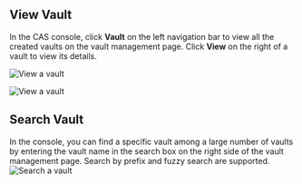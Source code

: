 ## View Vault
In the CAS console, click **Vault** on the left navigation bar to view all the created vaults on the vault management page. Click **View** on the right of a vault to view its details.

![View a vault](https://main.qcloudimg.com/raw/0de27b3ee6f89f1b169f220a9410e122.png)

![View a vault](https://main.qcloudimg.com/raw/f091789089ee9b75cfb97b901b54eebc.png)

## Search Vault
In the console, you can find a specific vault among a large number of vaults by entering the vault name in the search box on the right side of the vault management page. Search by prefix and fuzzy search are supported.
![Search a vault](https://main.qcloudimg.com/raw/a18df66a271b98955136960bc5111536.png)

